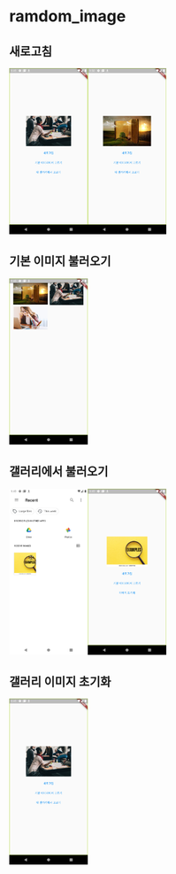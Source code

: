 # ramdom_image

## 새로고침
<img src='assets/readme/1.png' height='300'><img src='assets/readme/2.png' height='300'>

## 기본 이미지 불러오기
<img src='assets/readme/3.png' height='300'>

## 갤러리에서 불러오기
<img src='assets/readme/4.png' height='300'><img src='assets/readme/5.png' height='300'>

## 갤러리 이미지 초기화
<img src='assets/readme/6.png' height='300'>